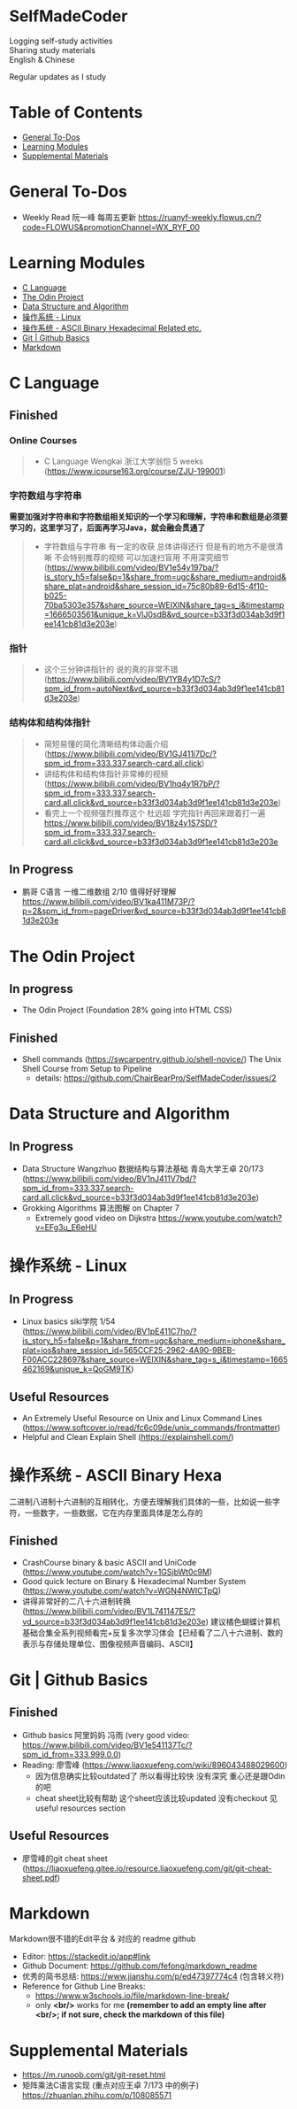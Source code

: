 # SelfMadeCoder
Logging self-study activities  
Sharing study materials  
English & Chinese

Regular updates as I study

# Table of Contents
- [General To-Dos](#general-to-dos)
- [Learning Modules](#learning-modules)
- [Supplemental Materials](#supplemental-materials)

# General To-Dos
- Weekly Read 阮一峰 每周五更新 https://ruanyf-weekly.flowus.cn/?code=FLOWUS&promotionChannel=WX_RYF_00

# Learning Modules
- [C Language](#c-language)
- [The Odin Project](#the-odin-project)
- [Data Structure and Algorithm](#data-structure-and-algorithm)
- [操作系统 - Linux](#操作系统---linux)
- [操作系统 - ASCII Binary Hexadecimal Related etc.](#操作系统---ascii-binary-hexa)
- [Git | Github Basics](#git--github-basics)
- [Markdown](#markdown)

# C Language
## Finished
### Online Courses
> - C Language Wengkai 浙江大学翁恺 5 weeks (https://www.icourse163.org/course/ZJU-199001)

### 字符数组与字符串

**需要加强对字符串和字符数组相关知识的一个学习和理解，字符串和数组是必须要学习的，这里学习了，后面再学习Java，就会融会贯通了**

> - 字符数组与字符串 有一定的收获 总体讲得还行 但是有的地方不是很清晰 不会特别推荐的视频 可以加速扫盲用 不用深究细节 (https://www.bilibili.com/video/BV1e54y197ba/?is_story_h5=false&p=1&share_from=ugc&share_medium=android&share_plat=android&share_session_id=75c80b89-6d15-4f10-b025-70ba5303e357&share_source=WEIXIN&share_tag=s_i&timestamp=1666503561&unique_k=VlJ0sdB&vd_source=b33f3d034ab3d9f1ee141cb81d3e203e)

### 指针
> - 这个三分钟讲指针的 说的真的非常不错 (https://www.bilibili.com/video/BV1YB4y1D7cS/?spm_id_from=autoNext&vd_source=b33f3d034ab3d9f1ee141cb81d3e203e)   

### 结构体和结构体指针
> - 简短易懂的简化清晰结构体动画介绍 (https://www.bilibili.com/video/BV1GJ411i7Dc/?spm_id_from=333.337.search-card.all.click)
> - 讲结构体和结构体指针非常棒的视频 (https://www.bilibili.com/video/BV1hq4y1R7bP/?spm_id_from=333.337.search-card.all.click&vd_source=b33f3d034ab3d9f1ee141cb81d3e203e)
> - 看完上一个视频强烈推荐这个 杜远超 学完指针再回来跟着打一遍 https://www.bilibili.com/video/BV18z4y1S7SD/?spm_id_from=333.337.search-card.all.click&vd_source=b33f3d034ab3d9f1ee141cb81d3e203e  

## In Progress
- 鹏哥 C语言 一维二维数组 2/10 值得好好理解 https://www.bilibili.com/video/BV1ka411M73P/?p=2&spm_id_from=pageDriver&vd_source=b33f3d034ab3d9f1ee141cb81d3e203e


# The Odin Project
## In progress
- The Odin Project (Foundation 28% going into HTML CSS)

## Finished
- Shell commands (https://swcarpentry.github.io/shell-novice/) The Unix Shell Course from Setup to Pipeline
    - details: https://github.com/ChairBearPro/SelfMadeCoder/issues/2 

# Data Structure and Algorithm

## In Progress
- Data Structure Wangzhuo 数据结构与算法基础 青岛大学王卓 20/173 (https://www.bilibili.com/video/BV1nJ411V7bd/?spm_id_from=333.337.search-card.all.click&vd_source=b33f3d034ab3d9f1ee141cb81d3e203e)
- Grokking Algorithms 算法图解 on Chapter 7
    - Extremely good video on Dijkstra https://www.youtube.com/watch?v=EFg3u_E6eHU

# 操作系统 - Linux
## In Progress
- Linux basics siki学院 1/54 (https://www.bilibili.com/video/BV1pE411C7ho/?is_story_h5=false&p=1&share_from=ugc&share_medium=iphone&share_plat=ios&share_session_id=565CCF25-2962-4A90-9BEB-F00ACC228697&share_source=WEIXIN&share_tag=s_i&timestamp=1665462169&unique_k=QoGM9TK)

## Useful Resources
- An Extremely Useful Resource on Unix and Linux Command Lines (https://www.softcover.io/read/fc6c09de/unix_commands/frontmatter)
- Helpful and Clean Explain Shell (https://explainshell.com/)


# 操作系统 - ASCII Binary Hexa
二进制八进制十六进制的互相转化，方便去理解我们具体的一些，比如说一些字符，一些数字，一些数据，它在内存里面具体是怎么存的

## Finished
- CrashCourse binary & basic ASCII and UniCode (https://www.youtube.com/watch?v=1GSjbWt0c9M)
- Good quick lecture on Binary & Hexadecimal Number System (https://www.youtube.com/watch?v=WGN4NWICTpQ)
- 讲得非常好的二八十六进制转换 (https://www.bilibili.com/video/BV1L741147ES/?vd_source=b33f3d034ab3d9f1ee141cb81d3e203e) 建议橘色蝴蝶计算机基础合集全系列视频看完+反复多次学习体会【已经看了二八十六进制、数的表示与存储处理单位、图像视频声音编码、ASCII】 

# Git | Github Basics
## Finished
- Github basics 阿里妈妈 冯雨 (very good video: https://www.bilibili.com/video/BV1e541137Tc/?spm_id_from=333.999.0.0)
- Reading: 廖雪峰 (https://www.liaoxuefeng.com/wiki/896043488029600)
    - 因为信息确实比较outdated了 所以看得比较快 没有深究 重心还是跟Odin的吧
    - cheat sheet比较有帮助 这个sheet应该比较updated 没有checkout 见useful resources section

## Useful Resources
- 廖雪峰的git cheat sheet (https://liaoxuefeng.gitee.io/resource.liaoxuefeng.com/git/git-cheat-sheet.pdf)

# Markdown
Markdown很不错的Edit平台 & 对应的 readme github
- Editor: https://stackedit.io/app#link
- Github Document: https://github.com/fefong/markdown_readme
- 优秀的简书总结: <https://www.jianshu.com/p/ed47397774c4> (包含转义符\)
- Reference for Github Line Breaks:
    - https://www.w3schools.io/file/markdown-line-break/
    - only **\<br/>** works for me **(remember to add an empty line after \<br/>; if not sure, check the markdown of this file)**


# Supplemental Materials
- https://m.runoob.com/git/git-reset.html
- 矩阵乘法C语言实现 (重点对应王卓 7/173 中的例子) https://zhuanlan.zhihu.com/p/108085571
